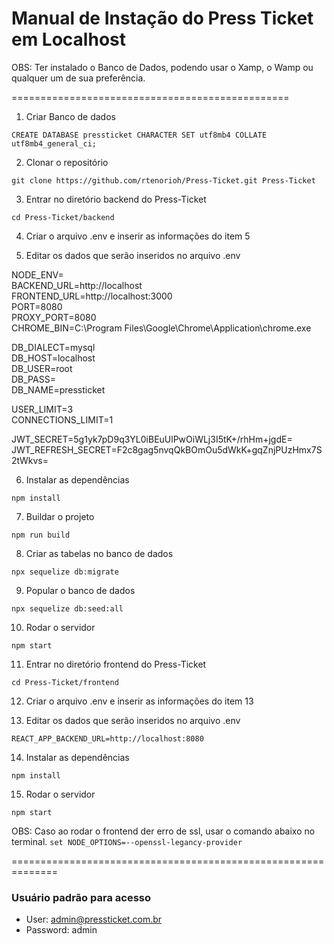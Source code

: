 # Manual de Instação do Press Ticket em Localhost

OBS: Ter instalado o Banco de Dados, podendo usar o Xamp, o Wamp ou qualquer um de sua preferência.

================================================

1. Criar Banco de dados

```CREATE DATABASE pressticket CHARACTER SET utf8mb4 COLLATE utf8mb4_general_ci;```

2. Clonar o repositório

```git clone https://github.com/rtenorioh/Press-Ticket.git Press-Ticket```

3. Entrar no diretório backend do Press-Ticket

```cd Press-Ticket/backend```

4. Criar o arquivo .env e inserir as informações do item 5

5. Editar os dados que serão inseridos no arquivo .env

NODE_ENV=  
BACKEND_URL=http://localhost  
FRONTEND_URL=http://localhost:3000  
PORT=8080  
PROXY_PORT=8080  
CHROME_BIN=C:\Program Files\Google\Chrome\Application\chrome.exe  

DB_DIALECT=mysql  
DB_HOST=localhost  
DB_USER=root  
DB_PASS=  
DB_NAME=pressticket 

USER_LIMIT=3  
CONNECTIONS_LIMIT=1

JWT_SECRET=5g1yk7pD9q3YL0iBEuUlPwOiWLj3I5tK+/rhHm+jgdE=  
JWT_REFRESH_SECRET=F2c8gag5nvqQkBOmOu5dWkK+gqZnjPUzHmx7S2tWkvs=

6. Instalar as dependências

```npm install```

7. Buildar o projeto

```npm run build```

8. Criar as tabelas no banco de dados

```npx sequelize db:migrate```

9. Popular o banco de dados

```npx sequelize db:seed:all```

10. Rodar o servidor

```npm start```

11. Entrar no diretório frontend do Press-Ticket

```cd Press-Ticket/frontend``` 

12. Criar o arquivo .env e inserir as informações do item 13

13. Editar os dados que serão inseridos no arquivo .env

```REACT_APP_BACKEND_URL=http://localhost:8080```  

14. Instalar as dependências

```npm install```

15. Rodar o servidor

```npm start```

OBS: Caso ao rodar o frontend der erro de ssl, usar o comando abaixo no terminal.
```set NODE_OPTIONS=--openssl-legancy-provider```

==============================================================

### Usuário padrão para acesso

* User: admin@pressticket.com.br  
* Password: admin